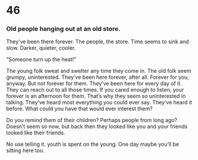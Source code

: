 # 46

### Old people hanging out at an old store.

They’ve been there forever. The people, the store. Time seems to sink and slow. Darker, quieter, cooler. 

“Someone turn up the heat!”

The young folk sweat and swelter any time they come in. The old folk seem grumpy, uninterested. They’ve been here forever, after all. Forever for you, anyway. But not forever for them. They’ve been here for every day of it. They can reach out to all those times. If you cared enough to listen, your forever is an afternoon for them. That’s why they seem so uninterested in talking. They’ve heard most everything you could ever say. They’ve heard it before. What could you have that would ever interest them?

Do you remind them of their children? Perhaps people from long ago? Doesn’t seem so now, but back then they looked like you and your friends looked like their friends.

No use telling it. youth is spent on the young. One day maybe you’ll be sitting here too. 
